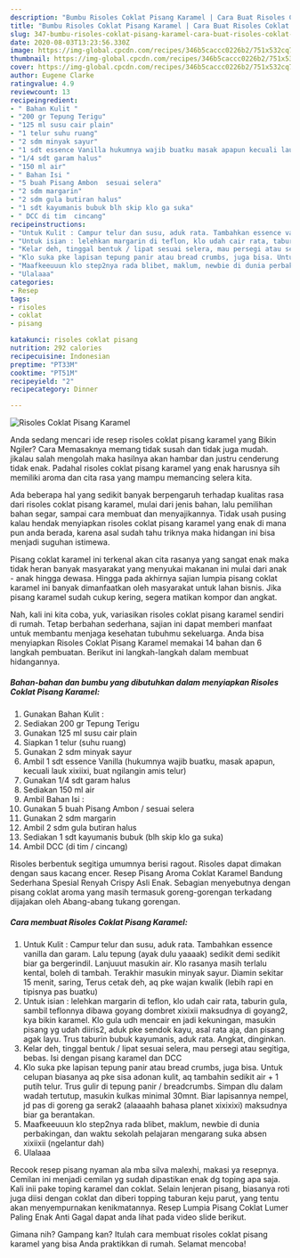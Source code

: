 ```yaml
---
description: "Bumbu Risoles Coklat Pisang Karamel | Cara Buat Risoles Coklat Pisang Karamel Yang Enak dan Simpel"
title: "Bumbu Risoles Coklat Pisang Karamel | Cara Buat Risoles Coklat Pisang Karamel Yang Enak dan Simpel"
slug: 347-bumbu-risoles-coklat-pisang-karamel-cara-buat-risoles-coklat-pisang-karamel-yang-enak-dan-simpel
date: 2020-08-03T13:23:56.330Z
image: https://img-global.cpcdn.com/recipes/346b5caccc0226b2/751x532cq70/risoles-coklat-pisang-karamel-foto-resep-utama.jpg
thumbnail: https://img-global.cpcdn.com/recipes/346b5caccc0226b2/751x532cq70/risoles-coklat-pisang-karamel-foto-resep-utama.jpg
cover: https://img-global.cpcdn.com/recipes/346b5caccc0226b2/751x532cq70/risoles-coklat-pisang-karamel-foto-resep-utama.jpg
author: Eugene Clarke
ratingvalue: 4.9
reviewcount: 13
recipeingredient:
- " Bahan Kulit "
- "200 gr Tepung Terigu"
- "125 ml susu cair plain"
- "1 telur suhu ruang"
- "2 sdm minyak sayur"
- "1 sdt essence Vanilla hukumnya wajib buatku masak apapun kecuali lauk xixiixi buat ngilangin amis telur"
- "1/4 sdt garam halus"
- "150 ml air"
- " Bahan Isi "
- "5 buah Pisang Ambon  sesuai selera"
- "2 sdm margarin"
- "2 sdm gula butiran halus"
- "1 sdt kayumanis bubuk blh skip klo ga suka"
- " DCC di tim  cincang"
recipeinstructions:
- "Untuk Kulit : Campur telur dan susu, aduk rata. Tambahkan essence vanilla dan garam. Lalu tepung (ayak dulu yaaaak) sedikit demi sedikit biar ga bergerindil. Lanjuuut masukin air. Klo rasanya masih terlalu kental, boleh di tambah. Terakhir masukin minyak sayur. Diamin sekitar 15 menit, saring, Terus cetak deh, aq pke wajan kwalik (lebih rapi en tipisnya pas buatku)"
- "Untuk isian : lelehkan margarin di teflon, klo udah cair rata, taburin gula, sambil teflonnya dibawa goyang dombret xixixii maksudnya di goyang2, kya bikin karamel. Klo gula udh mencair en jadi kekuningan, masukin pisang yg udah diiris2, aduk pke sendok kayu, asal rata aja, dan pisang agak layu. Trus taburin bubuk kayumanis, aduk rata. Angkat, dinginkan."
- "Kelar deh, tinggal bentuk / lipat sesuai selera, mau persegi atau segitiga, bebas. Isi dengan pisang karamel dan DCC"
- "Klo suka pke lapisan tepung panir atau bread crumbs, juga bisa. Untuk celupan biasanya aq pke sisa adonan kulit, aq tambahin sedikit air + 1 putih telur. Trus gulir di tepung panir / breadcrumbs. Simpan dlu dalam wadah tertutup, masukin kulkas minimal 30mnt. Biar lapisannya nempel, jd pas di goreng ga serak2 (alaaaahh bahasa planet xixixixi) maksudnya biar ga berantakan."
- "Maafkeeuuun klo step2nya rada blibet, maklum, newbie di dunia perbakingan, dan waktu sekolah pelajaran mengarang suka absen xixiixii (ngelantur dah)"
- "Ulalaaa"
categories:
- Resep
tags:
- risoles
- coklat
- pisang

katakunci: risoles coklat pisang 
nutrition: 292 calories
recipecuisine: Indonesian
preptime: "PT33M"
cooktime: "PT51M"
recipeyield: "2"
recipecategory: Dinner

---
```



![Risoles Coklat Pisang Karamel](https://img-global.cpcdn.com/recipes/346b5caccc0226b2/751x532cq70/risoles-coklat-pisang-karamel-foto-resep-utama.jpg)

Anda sedang mencari ide resep risoles coklat pisang karamel yang Bikin Ngiler? Cara Memasaknya memang tidak susah dan tidak juga mudah. jikalau salah mengolah maka hasilnya akan hambar dan justru cenderung tidak enak. Padahal risoles coklat pisang karamel yang enak harusnya sih memiliki aroma dan cita rasa yang mampu memancing selera kita.

Ada beberapa hal yang sedikit banyak berpengaruh terhadap kualitas rasa dari risoles coklat pisang karamel, mulai dari jenis bahan, lalu pemilihan bahan segar, sampai cara membuat dan menyajikannya. Tidak usah pusing kalau hendak menyiapkan risoles coklat pisang karamel yang enak di mana pun anda berada, karena asal sudah tahu triknya maka hidangan ini bisa menjadi suguhan istimewa.

Pisang coklat karamel ini terkenal akan cita rasanya yang sangat enak maka tidak heran banyak masyarakat yang menyukai makanan ini mulai dari anak - anak hingga dewasa. Hingga pada akhirnya sajian lumpia pisang coklat karamel ini banyak dimanfaatkan oleh masyarakat untuk lahan bisnis. Jika pisang karamel sudah cukup kering, segera matikan kompor dan angkat.


Nah, kali ini kita coba, yuk, variasikan risoles coklat pisang karamel sendiri di rumah. Tetap berbahan sederhana, sajian ini dapat memberi manfaat untuk membantu menjaga kesehatan tubuhmu sekeluarga. Anda bisa menyiapkan Risoles Coklat Pisang Karamel memakai 14 bahan dan 6 langkah pembuatan. Berikut ini langkah-langkah dalam membuat hidangannya.

<!--inarticleads1-->

##### Bahan-bahan dan bumbu yang dibutuhkan dalam menyiapkan Risoles Coklat Pisang Karamel:

1. Gunakan  Bahan Kulit :
1. Sediakan 200 gr Tepung Terigu
1. Gunakan 125 ml susu cair plain
1. Siapkan 1 telur (suhu ruang)
1. Gunakan 2 sdm minyak sayur
1. Ambil 1 sdt essence Vanilla (hukumnya wajib buatku, masak apapun, kecuali lauk xixiixi, buat ngilangin amis telur)
1. Gunakan 1/4 sdt garam halus
1. Sediakan 150 ml air
1. Ambil  Bahan Isi :
1. Gunakan 5 buah Pisang Ambon / sesuai selera
1. Gunakan 2 sdm margarin
1. Ambil 2 sdm gula butiran halus
1. Sediakan 1 sdt kayumanis bubuk (blh skip klo ga suka)
1. Ambil  DCC (di tim / cincang)


Risoles berbentuk segitiga umumnya berisi ragout. Risoles dapat dimakan dengan saus kacang encer. Resep Pisang Aroma Coklat Karamel Bandung Sederhana Spesial Renyah Crispy Asli Enak. Sebagian menyebutnya dengan pisang coklat aroma yang masih termasuk goreng-gorengan terkadang dijajakan oleh Abang-abang tukang gorengan. 

<!--inarticleads2-->

##### Cara membuat Risoles Coklat Pisang Karamel:

1. Untuk Kulit : Campur telur dan susu, aduk rata. Tambahkan essence vanilla dan garam. Lalu tepung (ayak dulu yaaaak) sedikit demi sedikit biar ga bergerindil. Lanjuuut masukin air. Klo rasanya masih terlalu kental, boleh di tambah. Terakhir masukin minyak sayur. Diamin sekitar 15 menit, saring, Terus cetak deh, aq pke wajan kwalik (lebih rapi en tipisnya pas buatku)
1. Untuk isian : lelehkan margarin di teflon, klo udah cair rata, taburin gula, sambil teflonnya dibawa goyang dombret xixixii maksudnya di goyang2, kya bikin karamel. Klo gula udh mencair en jadi kekuningan, masukin pisang yg udah diiris2, aduk pke sendok kayu, asal rata aja, dan pisang agak layu. Trus taburin bubuk kayumanis, aduk rata. Angkat, dinginkan.
1. Kelar deh, tinggal bentuk / lipat sesuai selera, mau persegi atau segitiga, bebas. Isi dengan pisang karamel dan DCC
1. Klo suka pke lapisan tepung panir atau bread crumbs, juga bisa. Untuk celupan biasanya aq pke sisa adonan kulit, aq tambahin sedikit air + 1 putih telur. Trus gulir di tepung panir / breadcrumbs. Simpan dlu dalam wadah tertutup, masukin kulkas minimal 30mnt. Biar lapisannya nempel, jd pas di goreng ga serak2 (alaaaahh bahasa planet xixixixi) maksudnya biar ga berantakan.
1. Maafkeeuuun klo step2nya rada blibet, maklum, newbie di dunia perbakingan, dan waktu sekolah pelajaran mengarang suka absen xixiixii (ngelantur dah)
1. Ulalaaa


Recook resep pisang nyaman ala mba silva malexhi, makasi ya resepnya. Cemilan ini menjadi cemilan yg sudah dipastikan enak dg toping apa saja. Kali inii pake toping karamel dan coklat. Selain lenjeran pisang, biasanya roti juga diisi dengan coklat dan diberi topping taburan keju parut, yang tentu akan menyempurnakan kenikmatannya. Resep Lumpia Pisang Coklat Lumer Paling Enak Anti Gagal dapat anda lihat pada video slide berikut. 

Gimana nih? Gampang kan? Itulah cara membuat risoles coklat pisang karamel yang bisa Anda praktikkan di rumah. Selamat mencoba!
